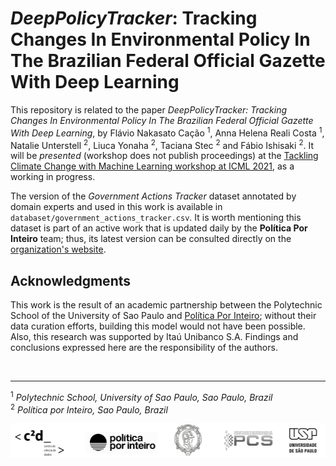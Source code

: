 # *DeepPolicyTracker*: Tracking Changes In Environmental Policy In The Brazilian Federal Official Gazette With Deep Learning

This repository is related to the paper *DeepPolicyTracker: Tracking Changes In Environmental Policy In The Brazilian Federal Official Gazette With Deep Learning*, by Flávio Nakasato Cação <sup>1</sup>, Anna Helena Reali Costa <sup>1</sup>, Natalie Unterstell <sup>2</sup>, Liuca Yonaha <sup>2</sup>, Taciana Stec <sup>2</sup> and Fábio Ishisaki <sup>2</sup>. It will be *presented* (workshop does not publish proceedings) at the [Tackling Climate Change with Machine Learning workshop at ICML 2021](https://www.climatechange.ai/events/icml2021), as a working in progress.

The version of the *Government Actions Tracker* dataset annotated by domain experts and used in this work is available in ```databaset/government_actions_tracker.csv```. It is worth mentioning this dataset is part of an active work that is updated daily by the **Política Por Inteiro** team; thus, its latest version can be consulted directly on the [organization's website](https://www.politicaporinteiro.org/monitor-de-atos-publicos/).

## Acknowledgments
This work is the result of an academic partnership between the Polytechnic School of the University of Sao Paulo and [Política Por Inteiro](https://www.politicaporinteiro.org); without their data curation efforts, building this model would not have been possible. Also, this research was supported by Itaú Unibanco S.A. Findings and conclusions expressed here are the responsibility of the authors.

<br>

---
<sup>1</sup> *Polytechnic School, University of Sao Paulo, Sao Paulo, Brazil*
<br>
<sup>2</sup> *Política por Inteiro, Sao Paulo, Brazil*

![support](support_partner.png)
